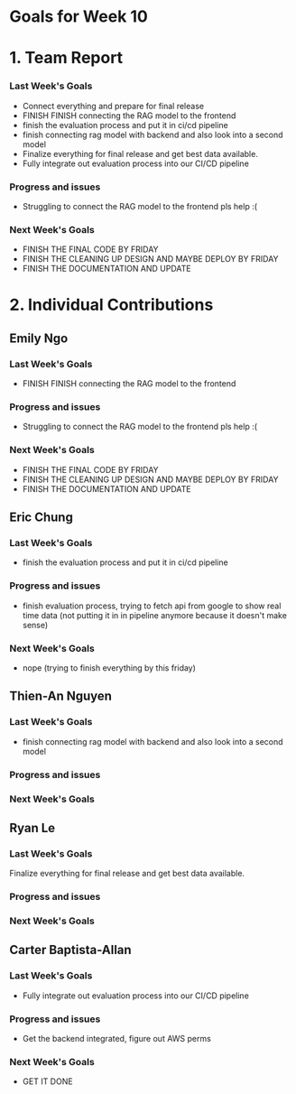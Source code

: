 # Goals for Week 10

# 1. Team Report
<status update for TA here>

<agenda for team meeting here>

### Last Week's Goals
- Connect everything and prepare for final release 
- FINISH FINISH connecting the RAG model to the frontend
- finish the evaluation process and put it in ci/cd pipeline
- finish connecting rag model with backend and also look into a second model
- Finalize everything for final release and get best data available.
- Fully integrate out evaluation process into our CI/CD pipeline
### Progress and issues
- Struggling to connect the RAG model to the frontend pls help :(
### Next Week's Goals
- FINISH THE FINAL CODE BY FRIDAY
- FINISH THE CLEANING UP DESIGN AND MAYBE DEPLOY BY FRIDAY
- FINISH THE DOCUMENTATION AND UPDATE

# 2. Individual Contributions
## Emily Ngo
### Last Week's Goals
- FINISH FINISH connecting the RAG model to the frontend
### Progress and issues
- Struggling to connect the RAG model to the frontend pls help :(
### Next Week's Goals
- FINISH THE FINAL CODE BY FRIDAY
- FINISH THE CLEANING UP DESIGN AND MAYBE DEPLOY BY FRIDAY
- FINISH THE DOCUMENTATION AND UPDATE


## Eric Chung
### Last Week's Goals
- finish the evaluation process and put it in ci/cd pipeline
### Progress and issues
- finish evaluation process, trying to fetch api from google to show real time data (not putting it in in pipeline anymore because it doesn't make sense)
### Next Week's Goals
- nope (trying to finish everything by this friday)


## Thien-An Nguyen
### Last Week's Goals
- finish connecting rag model with backend and also look into a second model
### Progress and issues

### Next Week's Goals

## Ryan Le
### Last Week's Goals
Finalize everything for final release and get best data available.
### Progress and issues

### Next Week's Goals


## Carter Baptista-Allan
### Last Week's Goals
- Fully integrate out evaluation process into our CI/CD pipeline
### Progress and issues
- Get the backend integrated, figure out AWS perms
### Next Week's Goals
- GET IT DONE
